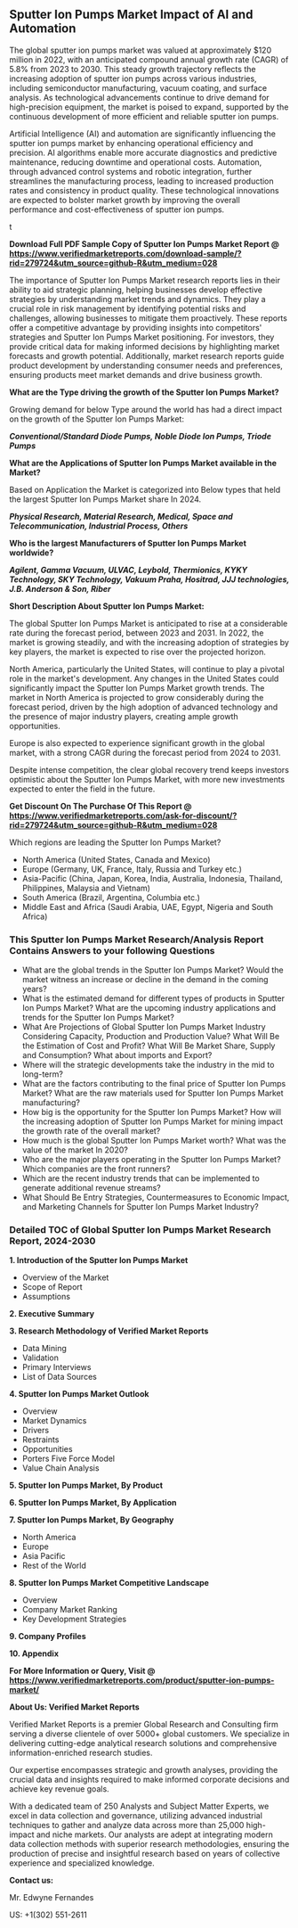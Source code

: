 <h2>Sputter Ion Pumps Market Impact of AI and Automation</h2><p>The global sputter ion pumps market was valued at approximately $120 million in 2022, with an anticipated compound annual growth rate (CAGR) of 5.8% from 2023 to 2030. This steady growth trajectory reflects the increasing adoption of sputter ion pumps across various industries, including semiconductor manufacturing, vacuum coating, and surface analysis. As technological advancements continue to drive demand for high-precision equipment, the market is poised to expand, supported by the continuous development of more efficient and reliable sputter ion pumps.</p><p>Artificial Intelligence (AI) and automation are significantly influencing the sputter ion pumps market by enhancing operational efficiency and precision. AI algorithms enable more accurate diagnostics and predictive maintenance, reducing downtime and operational costs. Automation, through advanced control systems and robotic integration, further streamlines the manufacturing process, leading to increased production rates and consistency in product quality. These technological innovations are expected to bolster market growth by improving the overall performance and cost-effectiveness of sputter ion pumps.</p>t</p><p id="" class=""><strong>Download Full PDF Sample Copy of Sputter Ion Pumps Market Report @ <a href="https://www.verifiedmarketreports.com/download-sample/?rid=279724&utm_source=github-R&utm_medium=028" target="_blank">https://www.verifiedmarketreports.com/download-sample/?rid=279724&utm_source=github-R&utm_medium=028</a></strong></p><p>The importance of&nbsp;Sputter Ion Pumps Market research reports lies in their ability to aid strategic planning, helping businesses develop effective strategies by understanding market trends and dynamics. They play a crucial role in risk management by identifying potential risks and challenges, allowing businesses to mitigate them proactively. These reports offer a competitive advantage by providing insights into competitors' strategies and Sputter Ion Pumps Market positioning. For investors, they provide critical data for making informed decisions by highlighting market forecasts and growth potential. Additionally, market research reports guide product development by understanding consumer needs and preferences, ensuring products meet market demands and drive business growth.</p><p><strong>What are the&nbsp;Type driving the growth of the Sputter Ion Pumps Market?</strong></p><p id="" class="">Growing demand for below Type around the world has had a direct impact on the growth of the Sputter Ion Pumps Market:</p><em><strong>Conventional/Standard Diode Pumps, Noble Diode Ion Pumps, Triode Pumps</strong></em></p><strong>What are the&nbsp;Applications&nbsp;of Sputter Ion Pumps Market available in the Market?</strong></p><p id="" class="">Based on Application the Market is categorized into Below types that held the largest Sputter Ion Pumps Market share In 2024.</p><em><strong>Physical Research, Material Research, Medical, Space and Telecommunication, Industrial Process, Others</strong></em></p><strong>Who is the largest Manufacturers of Sputter Ion Pumps Market worldwide?</strong></p><p><em><strong>Agilent, Gamma Vacuum, ULVAC, Leybold, Thermionics, KYKY Technology, SKY Technology, Vakuum Praha, Hositrad, JJJ technologies, J.B. Anderson & Son, Riber</strong></em></p><p id="" class=""><strong>Short Description About Sputter Ion Pumps Market:</strong></p><p>The global Sputter Ion Pumps Market is anticipated to rise at a considerable rate during the forecast period, between 2023 and 2031. In 2022, the market is growing steadily, and with the increasing adoption of strategies by key players, the market is expected to rise over the projected horizon.</p><p>North America, particularly the United States, will continue to play a pivotal role in the market's development. Any changes in the United States could significantly impact the Sputter Ion Pumps Market growth trends. The market in North America is projected to grow considerably during the forecast period, driven by the high adoption of advanced technology and the presence of major industry players, creating ample growth opportunities.</p><p>Europe is also expected to experience significant growth in the global market, with a strong CAGR during the forecast period from 2024 to 2031.</p><p>Despite intense competition, the clear global recovery trend keeps investors optimistic about the Sputter Ion Pumps Market, with more new investments expected to enter the field in the future.</p><p id="" class=""><strong>Get Discount On The Purchase Of This Report @ <a href="https://www.verifiedmarketreports.com/ask-for-discount/?rid=279724&utm_source=github-R&utm_medium=028" target="_blank">https://www.verifiedmarketreports.com/ask-for-discount/?rid=279724&utm_source=github-R&utm_medium=028</a></strong></p>Which regions are leading the Sputter Ion Pumps Market?</p><ul><li>North America (United States, Canada and Mexico)</li><li>Europe (Germany, UK, France, Italy, Russia and Turkey etc.)</li><li>Asia-Pacific (China, Japan, Korea, India, Australia, Indonesia, Thailand, Philippines, Malaysia and Vietnam)</li><li>South America (Brazil, Argentina, Columbia etc.)</li><li>Middle East and Africa (Saudi Arabia, UAE, Egypt, Nigeria and South Africa)</li></ul><h3 id="" class="">This Sputter Ion Pumps Market Research/Analysis Report Contains Answers to your following Questions</h3><ul><li>What are the global trends in the Sputter Ion Pumps Market? Would the market witness an increase or decline in the demand in the coming years?</li><li>What is the estimated demand for different types of products in Sputter Ion Pumps Market? What are the upcoming industry applications and trends for the Sputter Ion Pumps Market?</li><li>What Are Projections of Global Sputter Ion Pumps Market Industry Considering Capacity, Production and Production Value? What Will Be the Estimation of Cost and Profit? What Will Be Market Share, Supply and Consumption? What about imports and Export?</li><li>Where will the strategic developments take the industry in the mid to long-term?</li><li>What are the factors contributing to the final price of Sputter Ion Pumps Market? What are the raw materials used for Sputter Ion Pumps Market manufacturing?</li><li>How big is the opportunity for the Sputter Ion Pumps Market? How will the increasing adoption of Sputter Ion Pumps Market for mining impact the growth rate of the overall market?</li><li>How much is the global Sputter Ion Pumps Market worth? What was the value of the market In 2020?</li><li>Who are the major players operating in the Sputter Ion Pumps Market? Which companies are the front runners?</li><li>Which are the recent industry trends that can be implemented to generate additional revenue streams?</li><li>What Should Be Entry Strategies, Countermeasures to Economic Impact, and Marketing Channels for Sputter Ion Pumps Market Industry?</li></ul><h3 id="" class="">Detailed TOC of Global Sputter Ion Pumps Market Research Report, 2024-2030</h3><p id="" class=""><strong>1. Introduction of the Sputter Ion Pumps Market</strong></p><ul><li>Overview of the Market</li><li>Scope of Report</li><li>Assumptions</li></ul><p id="" class=""><strong>2. Executive Summary</strong></p><p id="" class=""><strong>3. Research Methodology of Verified Market Reports</strong></p><ul><li>Data Mining</li><li>Validation</li><li>Primary Interviews</li><li>List of Data Sources</li></ul><p id="" class=""><strong>4. Sputter Ion Pumps Market Outlook</strong></p><ul><li>Overview</li><li>Market Dynamics</li><li>Drivers</li><li>Restraints</li><li>Opportunities</li><li>Porters Five Force Model</li><li>Value Chain Analysis</li></ul><p id="" class=""><strong>5. Sputter Ion Pumps Market, By Product</strong></p><p id="" class=""><strong>6. Sputter Ion Pumps Market, By Application</strong></p><p id="" class=""><strong>7. Sputter Ion Pumps Market, By Geography</strong></p><ul><li>North America</li><li>Europe</li><li>Asia Pacific</li><li>Rest of the World</li></ul><p id="" class=""><strong>8. Sputter Ion Pumps Market Competitive Landscape</strong></p><ul><li>Overview</li><li>Company Market Ranking</li><li>Key Development Strategies</li></ul><p id="" class=""><strong>9. Company Profiles</strong></p><p id="" class=""><strong>10. Appendix</strong></p><p id="" class=""><strong>For More Information or Query, Visit @ <a href="https://www.verifiedmarketreports.com/product/sputter-ion-pumps-market/" target="_blank">https://www.verifiedmarketreports.com/product/sputter-ion-pumps-market/</a></strong></p><p id="" class=""><strong>About Us: Verified Market Reports</strong></p><p id="" class="">Verified Market Reports is a premier Global Research and Consulting firm serving a diverse clientele of over 5000+ global customers. We specialize in delivering cutting-edge analytical research solutions and comprehensive information-enriched research studies.</p><p id="" class="">Our expertise encompasses strategic and growth analyses, providing the crucial data and insights required to make informed corporate decisions and achieve key revenue goals.</p><p id="" class="">With a dedicated team of 250 Analysts and Subject Matter Experts, we excel in data collection and governance, utilizing advanced industrial techniques to gather and analyze data across more than 25,000 high-impact and niche markets. Our analysts are adept at integrating modern data collection methods with superior research methodologies, ensuring the production of precise and insightful research based on years of collective experience and specialized knowledge.</p><p id="" class=""><strong>Contact us:</strong></p><p id="" class="">Mr. Edwyne Fernandes</p><p id="" class="">US: +1(302) 551-2611</p>
